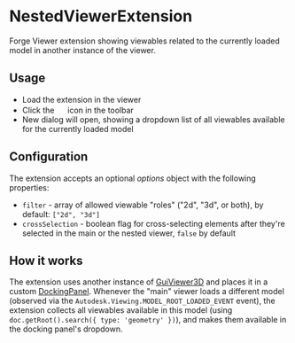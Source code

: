 # NestedViewerExtension

Forge Viewer extension showing viewables related to the currently loaded model in another instance of the viewer.

## Usage

- Load the extension in the viewer
- Click the <img src="https://img.icons8.com/color/64/000000/picture-in-picture.png" width=16> icon in the toolbar
- New dialog will open, showing a dropdown list of all viewables available for the currently loaded model

## Configuration

The extension accepts an optional _options_ object with the following properties:
- `filter` - array of allowed viewable "roles" ("2d", "3d", or both), by default: `["2d", "3d"]`
- `crossSelection` - boolean flag for cross-selecting elements after they're selected in the main or the nested viewer, `false` by default

## How it works

The extension uses another instance of [GuiViewer3D](https://forge.autodesk.com/en/docs/viewer/v7/reference/Viewing/GuiViewer3D/)
and places it in a custom [DockingPanel](https://forge.autodesk.com/en/docs/viewer/v7/reference/UI/DockingPanel/).
Whenever the "main" viewer loads a different model (observed via the `Autodesk.Viewing.MODEL_ROOT_LOADED_EVENT` event),
the extension collects all viewables available in this model (using `doc.getRoot().search({ type: 'geometry' })`),
and makes them available in the docking panel's dropdown.

